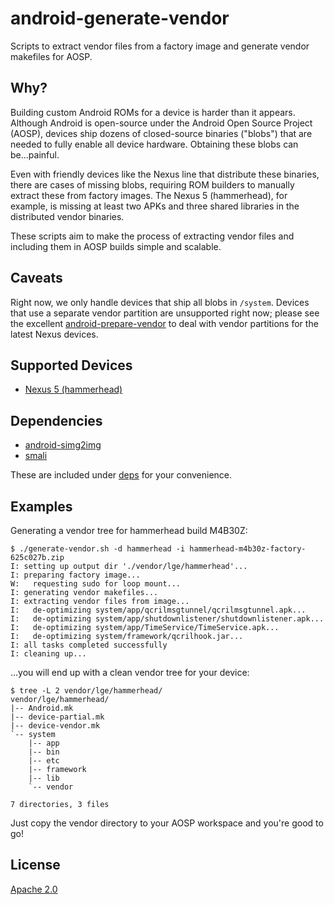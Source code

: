 # android-generate-vendor

Scripts to extract vendor files from a factory image and generate vendor
makefiles for AOSP.

## Why?

Building custom Android ROMs for a device is harder than it appears. Although Android
is open-source under the Android Open Source Project (AOSP), devices ship dozens of
closed-source binaries ("blobs") that are needed to fully enable all device hardware.
Obtaining these blobs can be...painful.

Even with friendly devices like the Nexus line that distribute these binaries, there
are cases of missing blobs, requiring ROM builders to manually extract these from factory
images. The Nexus 5 (hammerhead), for example, is missing at least two APKs and three shared
libraries in the distributed vendor binaries.

These scripts aim to make the process of extracting vendor files and including them in AOSP
builds simple and scalable.

## Caveats

Right now, we only handle devices that ship all blobs in `/system`. Devices that
use a separate vendor partition are unsupported right now; please see the excellent
[android-prepare-vendor](https://github.com/anestisb/android-prepare-vendor) to deal
with vendor partitions for the latest Nexus devices.

## Supported Devices

* [Nexus 5 (hammerhead)](lge/hammerhead/proprietary-blobs.txt)

## Dependencies

* [android-simg2img](https://github.com/anestisb/android-simg2img)
* [smali](https://github.com/JesusFreke/smali)

These are included under [deps](deps) for your convenience.

## Examples

Generating a vendor tree for hammerhead build M4B30Z:
```
$ ./generate-vendor.sh -d hammerhead -i hammerhead-m4b30z-factory-625c027b.zip
I: setting up output dir './vendor/lge/hammerhead'...
I: preparing factory image...
W:   requesting sudo for loop mount...
I: generating vendor makefiles...
I: extracting vendor files from image...
I:   de-optimizing system/app/qcrilmsgtunnel/qcrilmsgtunnel.apk...
I:   de-optimizing system/app/shutdownlistener/shutdownlistener.apk...
I:   de-optimizing system/app/TimeService/TimeService.apk...
I:   de-optimizing system/framework/qcrilhook.jar...
I: all tasks completed successfully
I: cleaning up...
```

...you will end up with a clean vendor tree for your device:
```
$ tree -L 2 vendor/lge/hammerhead/
vendor/lge/hammerhead/
|-- Android.mk
|-- device-partial.mk
|-- device-vendor.mk
`-- system
    |-- app
    |-- bin
    |-- etc
    |-- framework
    |-- lib
    `-- vendor

7 directories, 3 files
```

Just copy the vendor directory to your AOSP workspace and you're good to go!

## License

[Apache 2.0](LICENSE)
